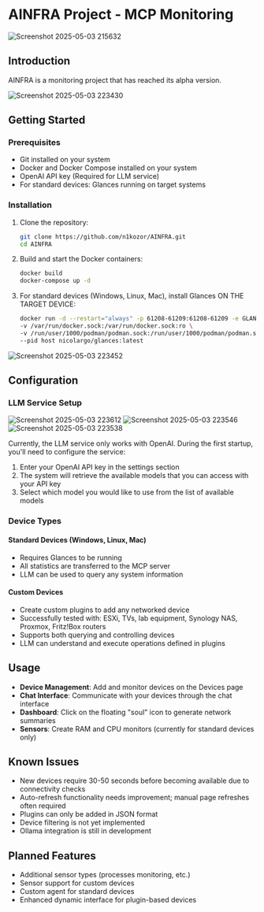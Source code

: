 # AINFRA Project - MCP Monitoring

![Screenshot 2025-05-03 215632](https://github.com/user-attachments/assets/f97528a3-4da0-4074-bb79-79ae40eb8dc4)


## Introduction

AINFRA is a monitoring project that has reached its alpha version.

![Screenshot 2025-05-03 223430](https://github.com/user-attachments/assets/6c01fd0c-fcbb-4607-ba67-6cb88a01768c)


## Getting Started

### Prerequisites
- Git installed on your system
- Docker and Docker Compose installed on your system
- OpenAI API key (Required for LLM service)
- For standard devices: Glances running on target systems

### Installation

1. Clone the repository:
   ```bash
   git clone https://github.com/n1kozor/AINFRA.git
   cd AINFRA
   ```

2. Build and start the Docker containers:
   ```bash
   docker build
   docker-compose up -d
   ```

3. For standard devices (Windows, Linux, Mac), install Glances ON THE TARGET DEVICE:
   ```bash
   docker run -d --restart="always" -p 61208-61209:61208-61209 -e GLANCES_OPT="-w" \
   -v /var/run/docker.sock:/var/run/docker.sock:ro \
   -v /run/user/1000/podman/podman.sock:/run/user/1000/podman/podman.sock:ro \
   --pid host nicolargo/glances:latest
   ```

![Screenshot 2025-05-03 223452](https://github.com/user-attachments/assets/d00c8bdc-13fa-43b0-87e0-9d91c348d493)

## Configuration

### LLM Service Setup
![Screenshot 2025-05-03 223612](https://github.com/user-attachments/assets/e6b59da5-56d7-4e20-95d3-c11ed0f21eb8)
![Screenshot 2025-05-03 223546](https://github.com/user-attachments/assets/1abcc847-2d3a-45a3-a947-5097a773b07d)
![Screenshot 2025-05-03 223538](https://github.com/user-attachments/assets/5e77308b-5a99-40b6-80c2-1ace178e45fb)

Currently, the LLM service only works with OpenAI. During the first startup, you'll need to configure the service:

1. Enter your OpenAI API key in the settings section
2. The system will retrieve the available models that you can access with your API key
3. Select which model you would like to use from the list of available models

### Device Types



#### Standard Devices (Windows, Linux, Mac)
- Requires Glances to be running
- All statistics are transferred to the MCP server
- LLM can be used to query any system information

#### Custom Devices
- Create custom plugins to add any networked device
- Successfully tested with: ESXi, TVs, lab equipment, Synology NAS, Proxmox, Fritz!Box routers
- Supports both querying and controlling devices
- LLM can understand and execute operations defined in plugins

## Usage

- **Device Management**: Add and monitor devices on the Devices page
- **Chat Interface**: Communicate with your devices through the chat interface
- **Dashboard**: Click on the floating "soul" icon to generate network summaries
- **Sensors**: Create RAM and CPU monitors (currently for standard devices only)

## Known Issues

- New devices require 30-50 seconds before becoming available due to connectivity checks
- Auto-refresh functionality needs improvement; manual page refreshes often required
- Plugins can only be added in JSON format
- Device filtering is not yet implemented
- Ollama integration is still in development

## Planned Features

- Additional sensor types (processes monitoring, etc.)
- Sensor support for custom devices
- Custom agent for standard devices
- Enhanced dynamic interface for plugin-based devices
